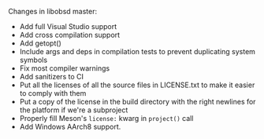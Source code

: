 Changes in libobsd master:

- Add full Visual Studio support
- Add cross compilation support
- Add getopt()
- Include args and deps in compilation tests to prevent duplicating system
  symbols
- Fix most compiler warnings
- Add sanitizers to CI
- Put all the licenses of all the source files in LICENSE.txt to make it easier
  to comply with them
- Put a copy of the license in the build directory with the right newlines for
  the platform if we're a subproject
- Properly fill Meson's `license:` kwarg in `project()` call
- Add Windows AArch8 support.

